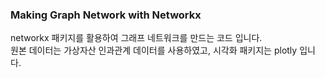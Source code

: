 ### Making Graph Network with Networkx

networkx 패키지를 활용하여 그래프 네트워크를 만드는 코드 입니다.  
원본 데이터는 가상자산 인과관계 데이터를 사용하였고, 시각화 패키지는 plotly 입니다.  
